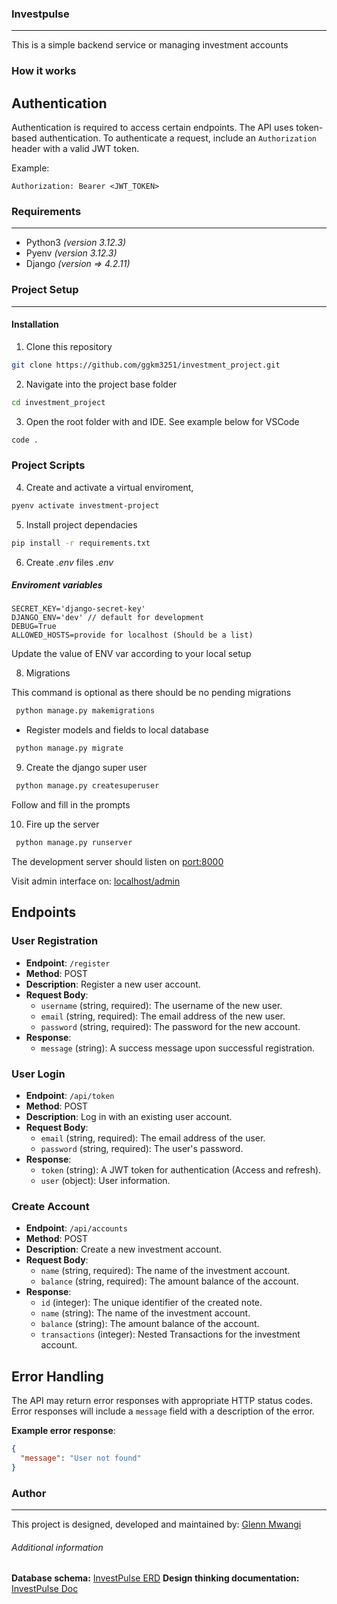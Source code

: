### Investpulse
---
This is a simple backend service or managing investment accounts 

### How it works

## Authentication

Authentication is required to access certain endpoints. The API uses token-based authentication. To authenticate a request, include an `Authorization` header with a valid JWT token.

Example:

```http
Authorization: Bearer <JWT_TOKEN>
```

### Requirements
---
- Python3 *(version 3.12.3)*
- Pyenv *(version 3.12.3)*
- Django *(version => 4.2.11)*

### Project Setup
---
#### Installation
1. Clone this repository
```bash
git clone https://github.com/ggkm3251/investment_project.git
```
2. Navigate into the project base folder
```bash
cd investment_project
```
3. Open the root folder with and IDE. See example below for VSCode
```bash
code .
```

### Project Scripts
4. Create and activate a virtual enviroment,
```bash
pyenv activate investment-project
```
5. Install project dependacies
```bash
pip install -r requirements.txt

```
6. Create *.env* files
*.env*

##### Enviroment variables
```
SECRET_KEY='django-secret-key' 
DJANGO_ENV='dev' // default for development
DEBUG=True
ALLOWED_HOSTS=provide for localhost (Should be a list)
```

Update the value of ENV var according to your local setup

8. Migrations

This command is optional as there should be no pending migrations
```bash
 python manage.py makemigrations
```

- Register models and fields to local database
```bash
 python manage.py migrate
```

9. Create the django super user
```bash
 python manage.py createsuperuser
```
Follow and fill in the prompts

10. Fire up the server
```bash
 python manage.py runserver
```

The development server should listen on [port:8000](http://127.0.0.1:8000)

Visit admin interface on: [localhost/admin](http://127.0.0.1:8000/admin/)


## Endpoints

### User Registration

- **Endpoint**: `/register`
- **Method**: POST
- **Description**: Register a new user account.
- **Request Body**:
  - `username` (string, required): The username of the new user.
  - `email` (string, required): The email address of the new user.
  - `password` (string, required): The password for the new account.
- **Response**:
  - `message` (string): A success message upon successful registration.

### User Login

- **Endpoint**: `/api/token`
- **Method**: POST
- **Description**: Log in with an existing user account.
- **Request Body**:
  - `email` (string, required): The email address of the user.
  - `password` (string, required): The user's password.
- **Response**:
  - `token` (string): A JWT token for authentication (Access and refresh).
  - `user` (object): User information.

### Create Account

- **Endpoint**: `/api/accounts`
- **Method**: POST
- **Description**: Create a new investment account.
- **Request Body**:
  - `name` (string, required): The name of the investment account.
  - `balance` (string, required): The amount balance of the account.
- **Response**:
  - `id` (integer): The unique identifier of the created note.
  - `name` (string): The name of the investment account.
  - `balance` (string): The amount balance of the account.
  - `transactions` (integer): Nested Transactions for the investment account.
  



## Error Handling

The API may return error responses with appropriate HTTP status codes. Error responses will include a `message` field with a description of the error.

**Example error response**:

```json
{
  "message": "User not found"
}
```

### Author
---
This project is designed, developed and maintained by: [Glenn Mwangi](https://github.com/ggkm3251)

###### Additional information
**Database schema:** [InvestPulse ERD](https://dbdiagram.io/d/Investpulse-ERD-66ebfd6ba0828f8aa65f9a59)
**Design thinking documentation:** [InvestPulse Doc](https://docs.google.com/document/d/1ogQx3H_r_8DNdT2i9p-zOVAvF8JmeSuo_hIa9AGmfkQ/edit?usp=sharing)


